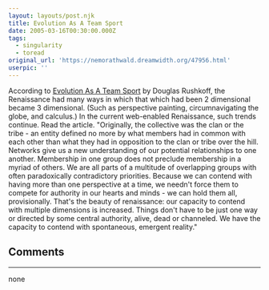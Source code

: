 ```yaml
---
layout: layouts/post.njk
title: Evolution As A Team Sport
date: 2005-03-16T00:30:00.000Z
tags:
  - singularity
  - toread
original_url: 'https://nemorathwald.dreamwidth.org/47956.html'
userpic: ''
---
```

According to [Evolution As A Team Sport](http://www.rushkoff.com/2005/03/evolution-as-team-sport.php) by Douglas Rushkoff, the Renaissance had many ways in which that which had been 2 dimensional became 3 dimensional. (Such as perspective painting, circumnavigating the globe, and calculus.) In the current web-enabled Renaissance, such trends continue. Read the article. "Originally, the collective was the clan or the tribe - an entity defined no more by what members had in common with each other than what they had in opposition to the clan or tribe over the hill. Networks give us a new understanding of our potential relationships to one another. Membership in one group does not preclude membership in a myriad of others. We are all parts of a multitude of overlapping groups with often paradoxically contradictory priorities. Because we can contend with having more than one perspective at a time, we needn't force them to compete for authority in our hearts and minds - we can hold them all, provisionally. That's the beauty of renaissance: our capacity to contend with multiple dimensions is increased. Things don't have to be just one way or directed by some central authority, alive, dead or channeled. We have the capacity to contend with spontaneous, emergent reality."

## Comments

---

none
